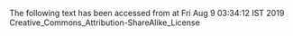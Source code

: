 The following text has been accessed from at Fri Aug 9 03:34:12 IST 2019
Creative_Commons_Attribution-ShareAlike_License
